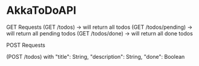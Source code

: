 # AkkaToDoAPI
GET Requests
(GET /todos) -> will return all todos
(GET /todos/pending) -> will return all pending todos
(GET /todos/done) -> will return all done todos

POST Requests

(POST /todos) with "title": String, "description": String, "done": Boolean

